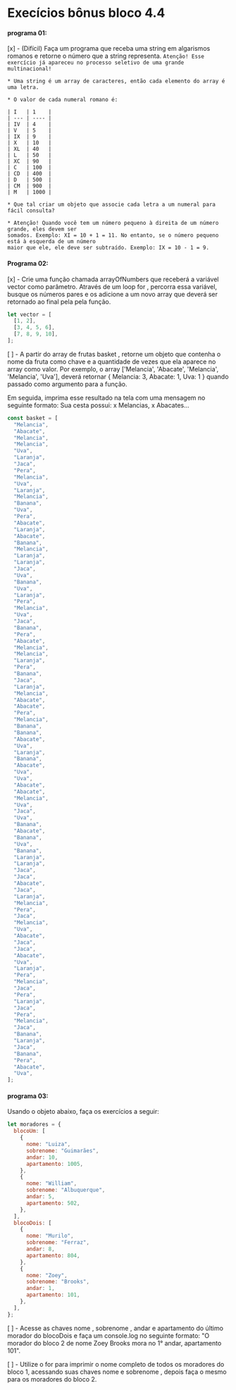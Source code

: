 # Execícios bônus bloco 4.4

#### programa 01:

[x] - (Difícil) Faça um programa que receba uma string em algarismos romanos e retorne o número
que a string representa. `Atenção! Esse exercício já apareceu no processo seletivo de uma grande multinacional!`

    * Uma string é um array de caracteres, então cada elemento do array é uma letra.

    * O valor de cada numeral romano é:

```
| I   | 1    |
| --- | ---- |
| IV  | 4    |
| V   | 5    |
| IX  | 9    |
| X   | 10   |
| XL  | 40   |
| L   | 50   |
| XC  | 90   |
| C   | 100  |
| CD  | 400  |
| D   | 500  |
| CM  | 900  |
| M   | 1000 |
```

    * Que tal criar um objeto que associe cada letra a um numeral para fácil consulta?

    * Atenção! Quando você tem um número pequeno à direita de um número grande, eles devem ser
    somados. Exemplo: XI = 10 + 1 = 11. No entanto, se o número pequeno está à esquerda de um número
    maior que ele, ele deve ser subtraído. Exemplo: IX = 10 - 1 = 9.

#### Programa 02:

[x] - Crie uma função chamada arrayOfNumbers que receberá a variável vector como parâmetro. Através
de um loop for , percorra essa variável, busque os números pares e os adicione a um novo array que
deverá ser retornado ao final pela pela função.

```js
let vector = [
  [1, 2],
  [3, 4, 5, 6],
  [7, 8, 9, 10],
];
```

[ ] - A partir do array de frutas basket , retorne um objeto que contenha o nome da fruta como
chave e a quantidade de vezes que ela aparece no array como valor. Por exemplo, o array ['Melancia',
'Abacate', 'Melancia', 'Melancia', 'Uva'], deverá retornar { Melancia: 3, Abacate: 1, Uva: 1 }
quando passado como argumento para a função.

Em seguida, imprima esse resultado na tela com uma mensagem no seguinte formato: Sua cesta possui: x
Melancias, x Abacates...

```js
const basket = [
  "Melancia",
  "Abacate",
  "Melancia",
  "Melancia",
  "Uva",
  "Laranja",
  "Jaca",
  "Pera",
  "Melancia",
  "Uva",
  "Laranja",
  "Melancia",
  "Banana",
  "Uva",
  "Pera",
  "Abacate",
  "Laranja",
  "Abacate",
  "Banana",
  "Melancia",
  "Laranja",
  "Laranja",
  "Jaca",
  "Uva",
  "Banana",
  "Uva",
  "Laranja",
  "Pera",
  "Melancia",
  "Uva",
  "Jaca",
  "Banana",
  "Pera",
  "Abacate",
  "Melancia",
  "Melancia",
  "Laranja",
  "Pera",
  "Banana",
  "Jaca",
  "Laranja",
  "Melancia",
  "Abacate",
  "Abacate",
  "Pera",
  "Melancia",
  "Banana",
  "Banana",
  "Abacate",
  "Uva",
  "Laranja",
  "Banana",
  "Abacate",
  "Uva",
  "Uva",
  "Abacate",
  "Abacate",
  "Melancia",
  "Uva",
  "Jaca",
  "Uva",
  "Banana",
  "Abacate",
  "Banana",
  "Uva",
  "Banana",
  "Laranja",
  "Laranja",
  "Jaca",
  "Jaca",
  "Abacate",
  "Jaca",
  "Laranja",
  "Melancia",
  "Pera",
  "Jaca",
  "Melancia",
  "Uva",
  "Abacate",
  "Jaca",
  "Jaca",
  "Abacate",
  "Uva",
  "Laranja",
  "Pera",
  "Melancia",
  "Jaca",
  "Pera",
  "Laranja",
  "Jaca",
  "Pera",
  "Melancia",
  "Jaca",
  "Banana",
  "Laranja",
  "Jaca",
  "Banana",
  "Pera",
  "Abacate",
  "Uva",
];
```

#### programa 03:

Usando o objeto abaixo, faça os exercícios a seguir:

```js
let moradores = {
  blocoUm: [
    {
      nome: "Luiza",
      sobrenome: "Guimarães",
      andar: 10,
      apartamento: 1005,
    },
    {
      nome: "William",
      sobrenome: "Albuquerque",
      andar: 5,
      apartamento: 502,
    },
  ],
  blocoDois: [
    {
      nome: "Murilo",
      sobrenome: "Ferraz",
      andar: 8,
      apartamento: 804,
    },
    {
      nome: "Zoey",
      sobrenome: "Brooks",
      andar: 1,
      apartamento: 101,
    },
  ],
};
```

  [ ] - Acesse as chaves nome , sobrenome , andar e apartamento do último morador do blocoDois e faça 
  um console.log no seguinte formato: "O morador do bloco 2 de nome Zoey Brooks mora no 1° andar, 
  apartamento 101".

  [ ] - Utilize o for para imprimir o nome completo de todos os moradores do bloco 1, acessando suas 
  chaves nome e sobrenome , depois faça o mesmo para os moradores do bloco 2.
